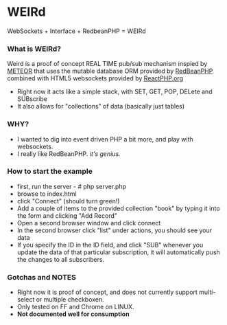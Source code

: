 WEIRd
=====

WebSockets + Interface + RedbeanPHP = WEIRd

### What is WEIRd?
Weird is a proof of concept REAL TIME pub/sub mechanism inspied by [METEOR](https://www.meteor.com/) that uses the mutable database ORM provided by [RedBeanPHP](http://www.redbeanphp.com) combined with HTML5 websockets provided by [ReactPHP.org](http://www.reactphp.org)
- Right now it acts like a simple stack, with SET, GET, POP, DELete and SUBscribe
- It also allows for "collections" of data (basically just tables)

### WHY?
- I wanted to dig into event driven PHP a bit more, and play with websockets.
- I really like RedBeanPHP. *it's genius.*

### How to start the example
- first, run the server - # php server.php
- browse to index.html
- click "Connect" (should turn green!)
- Add a couple of items to the provided collection "book" by typing it into the form and clicking "Add Record"
- Open a second browser window and click connect
- In the second browser click "list" under actions, you should see your data
- If you specify the ID in the ID field, and click "SUB" whenever you update the data of that particular subscription, it will automatically push the changes to all subscribers.

### Gotchas and NOTES
- Right now it is proof of concept, and does not currently support multi-select or multiple checkboxen.
- Only tested on FF and Chrome on LINUX.
- **Not documented well for consumption**

